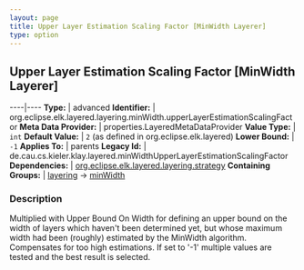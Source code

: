 ```yaml
---
layout: page
title: Upper Layer Estimation Scaling Factor [MinWidth Layerer]
type: option
---
```

## Upper Layer Estimation Scaling Factor [MinWidth Layerer]

----|----
**Type:** | advanced
**Identifier:** | org.eclipse.elk.layered.layering.minWidth.upperLayerEstimationScalingFactor
**Meta Data Provider:** | properties.LayeredMetaDataProvider
**Value Type:** | `int`
**Default Value:** | `2` (as defined in org.eclipse.elk.layered)
**Lower Bound:** | `-1`
**Applies To:** | parents
**Legacy Id:** | de.cau.cs.kieler.klay.layered.minWidthUpperLayerEstimationScalingFactor
**Dependencies:** | [org.eclipse.elk.layered.layering.strategy](org-eclipse-elk-layered-layering-strategy)
**Containing Groups:** | [layering](org-eclipse-elk-layered-layering) -> [minWidth](org-eclipse-elk-layered-layering-minWidth)

### Description

Multiplied with Upper Bound On Width for defining an upper bound on the width of layers which haven't been determined yet, but whose maximum width had been (roughly) estimated by the MinWidth algorithm. Compensates for too high estimations. If set to '-1' multiple values are tested and the best result is selected.
